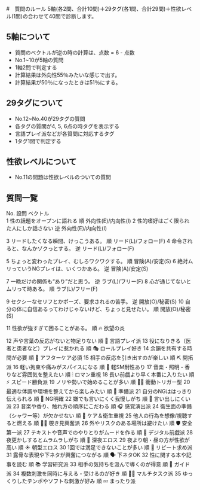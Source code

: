 #　質問のルール
5軸(各2問、合計10問)＋29タグ(各1問、合計29問)＋性欲レベル(1問)の合わせて40問で診断します。

## 5軸について
- 質問のベクトルが逆の時の計算は、点数 = 6 - 点数
- No.1~10が5軸の質問
- 1軸2問で判定する
- 計算結果は外向性55％みたいな感じで出す。
- 計算結果が50％になったときは51％にする。

## 29タグについて
- No.12~No.40が29タグの質問
- 各タグの質問が4, 5, 6点の時タグを表示する
- 言語プレイ派などが各質問に対応するタグ
- 1タグ1問で判定する

## 性欲レベルについて
- No.11の問題は性欲レベルのついての質問

## 質問一覧
No.	設問	ベクトル	
1	性の話題をオープンに語れる	順	外向性(E)/内向性(I)
2	性的嗜好はごく限られた人にしか話さない	逆	外向性(E)/内向性(I)
			
3	リードしたくなる瞬間、けっこうある。	順	リード(L)/フォロー(F)
4	命令されると、なんかゾクっとする。	逆	リード(L)/フォロー(F)
			
5	ちょっと変わったプレイ、むしろワクワクする。	順	冒険(A)/安定(S)
6	絶対ムリっていうNGプレイは、いくつかある。	逆	冒険(A)/安定(S)
			
7	一晩だけの関係も“あり”だと思う。	逆	ラブ(L)/フリー(F)
8	心が通じてないとムリって時ある。	順	ラブ(L)/フリー(F)
			
9	セクシーなセリフとかポーズ、要求されるの苦手。	逆	開放(O)/秘密(S)
10	自分の体に自信あるってわけじゃないけど、ちょっと見せたい。	順	開放(O)/秘密(S)
			
11	性欲が強すぎて困ることがある。	順	🔥 欲望の炎
			
12	声や言葉の反応がないと物足りない	順	💬 言語プレイ派
13	役になりきる（医者と患者など）プレイに惹かれる	順	🎭 ロールプレイ好き
14	余韻を共有する時間が必要	順	🛁 アフターケア必須
15	相手の反応を引き出すのが楽しい	順	⛏️ 開拓派
16	軽い拘束や痛みがスパイスになる	順	🧷 軽SM耐性あり
17	音楽・照明・香りなど雰囲気を整えたい	順	🕯 ロマン重視
18	長い前戯より早く本番に入りたい	順	⚡️ スピード勝負派
19	ノリや勢いで始めることが多い	順	🏃‍♂️ 衝動トリガー型
20	最適な体調や環境を整えてから楽しみたい	順	📅 準備派
21	自分のNGははっきり伝えられる	順	🚪 NG明確
22	嫌でも言いにくく我慢しがち	順	🙈 言い出しにくい派
23	音楽や香り、触れ方の順序にこだわる	順	🎧 感覚演出派
24	衛生面の準備（シャワー等）が欠かせない	順	🧼 ケア＆衛生重視
25	他人の行為を想像/視聴すると燃える	順	🕵️‍♀️ 覗き見興奮派
26	外やリスクのある場所は避けたい	順	🛡 安全第一派
27	テキストや音声でのやりとりがムードを作る	順	📱 デジタル前戯派
28	夜更かしするとムラムラしがち	順	🌙 深夜エロス
29	夜より朝・昼の方が性欲が高い	順	☀️ 朝型エロス
30	1回では満足できないことが多い	順	🔄 リピート求め派
31	露骨な表現や下ネタが興奮につながる	順	🗣 下ネタOK
32	性に関する本や記事を読む	順	📚 学習研究派
33	相手の気持ちを汲んで導くのが得意	順	🧭 ガイド派
34	複数刺激を同時に与える・受けるのが好き	順	🤹‍♀️ マルチタスク派
35	ゆっくりしたテンポやソフトな刺激が好み	順	💤 まったり派